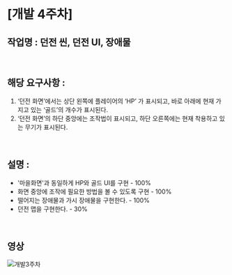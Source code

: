 # [개발 4주차]  

## 작업명 : 던전 씬, 던전 UI, 장애물  

<br>  

## 해당 요구사항 : 

1) ‘던전 화면’에서는 상단 왼쪽에 플레이어의 ‘HP’ 가 표시되고, 바로 아래에 현재 가지고 있는 ‘골드’의 개수가 표시된다.  
2) ‘던전 화면’의 하단 중앙에는 조작법이 표시되고, 하단 오른쪽에는 현재 착용하고 있는 무기가 표시된다.  

<br>  

## 설명 :  
- '마을화면'과 동일하게 HP와 골드 UI를 구현 - 100%  
- 화면 중앙에 조작에 필요한 방법을 볼 수 있도록 구현 - 100%  
- 떨어지는 장애물과 가시 장애물을 구현한다. - 100%  
- 던전 맵을 구현한다. - 30%  

<br>  

## 영상  
![개발3주차](https://user-images.githubusercontent.com/71679870/98509146-0b083400-22a4-11eb-9db7-4d303be3d846.gif)

